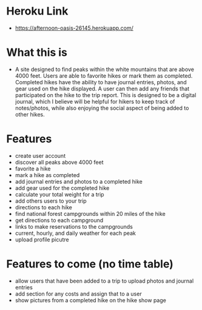 # Heroku Link

- https://afternoon-oasis-26145.herokuapp.com/

# What this is 

- A site designed to find peaks within the white mountains that are above 4000 feet. Users are able to favorite hikes or mark them as completed. Completed hikes have the ability to have journal entries, photos, and gear used on the hike displayed. A user can then add any friends that participated on the hike to the trip report. This is designed to be a digital journal, which I believe will be helpful for hikers to keep track of notes/photos, while also enjoying the social aspect of being added to other hikes.


# Features

- create user account
- discover all peaks above 4000 feet
- favorite a hike
- mark a hike as completed
- add journal entries and photos to a completed hike
- add gear used for the completed hike
- calculate your total weight for a trip
- add others users to your trip
- directions to each hike
- find national forest campgrounds within 20 miles of the hike
- get directions to each campground
- links to make reservations to the campgrounds
- current, hourly, and daily weather for each peak
- upload profile picutre 


# Features to come (no time table)

- allow users that have been added to a trip to upload photos and journal entries
- add section for any costs and assign that to a user
- show pictures from a completed hike on the hike show page
